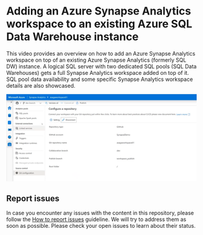 # Adding an Azure Synapse Analytics workspace to an existing Azure SQL Data Warehouse instance

This video provides an overview on how to add an Azure Synapse Analytics workspace on top of an existing Azure Synapse Analytics (formerly SQL DW) instance. A logical SQL server with two dedicated SQL pools (SQL Data Warehouses) gets a full Synapse Analytics workspace added on top of it. SQL pool data availability and some specific Synapse Analytics workspace details are also showcased.

[![Adding an Azure Synapse Analytics workspace to an existing Azure SQL Data Warehouse instance](./../hands-on-labs/media/video-01.png)](https://msit.microsoftstream.com/video/00fba0ff-0400-b9eb-48a0-f1eb34ebc78c)

## Report issues

In case you encounter any issues with the content in this repository, please follow the [How to report issues](./../report-issues.md) guideline. We will try to address them as soon as possible. Please check your open issues to learn about their status.
